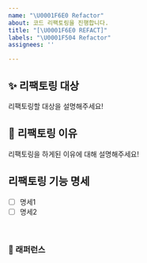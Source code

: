 ```yaml
---
name: "\U0001F6E0 Refactor"
about: 코드 리팩토링을 진행합니다.
title: "[\U0001F6E0 REFACT]"
labels: "\U0001F504 Refactor"
assignees: ''

---
```


## ✨ 리팩토링 대상

리팩토링할 대상을 설명해주세요!

## 📢 리팩토링 이유

리팩토링을 하게된 이유에 대해 설명해주세요!

## 리팩토링 기능 명세

- [ ] 명세1
- [ ] 명세2

<br>

### 📕 래퍼런스
